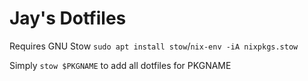 # Jay's Dotfiles

Requires GNU Stow `sudo apt install stow`/`nix-env -iA nixpkgs.stow`

Simply `stow $PKGNAME` to add all dotfiles for PKGNAME
